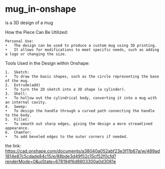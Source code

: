 # mug_in-onshape
is a 3D design of a mug

How the Piece Can Be Utilized:

	Personal Use:
	•	The design can be used to produce a custom mug using 3D printing.
	•	It allows for modifications to meet specific needs, such as adding a logo or changing the size.
Tools Used in the Design within Onshape:

	1.	Sketch:
	•	To draw the basic shapes, such as the circle representing the base of the mug.
	2.	Extrude(add)
	•	To turn the 2D sketch into a 3D shape (a cylinder).
	3.	Shell:
	•	To hollow out the cylindrical body, converting it into a mug with an internal cavity.
	4.	Sweep:
	•	To design the handle through a curved path connecting the handle to the body.
	5.	Fillet:
	•	To smooth out sharp edges, giving the design a more streamlined appearance.
	6.	Chamfer:
	•	To add beveled edges to the outer corners if needed.

 the link:
 https://cad.onshape.com/documents/a38040a052abf23e3f11b67a/w/489ad1814e87c5cdade84c15/e/88bde3d49f52c15cf52f0cfd?renderMode=0&uiState=678194f6d8803300a0d3081e
